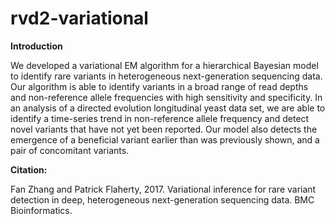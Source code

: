 # rvd2-variational

**Introduction**

We developed a variational EM algorithm for a hierarchical Bayesian model to identify rare variants in heterogeneous next-generation sequencing data. 
Our algorithm is able to identify variants in a broad range of read depths and non-reference allele frequencies with high sensitivity and specificity.
In an analysis of a directed evolution longitudinal yeast data set, we are able to identify a time-series trend in non-reference allele frequency and detect novel variants that have not yet
been reported. 
Our model also detects the emergence of a beneficial variant earlier than was previously shown, and a
pair of concomitant variants.

**Citation:**

Fan Zhang and Patrick Flaherty, 2017. Variational inference for rare variant detection in deep, heterogeneous next-generation sequencing data. BMC Bioinformatics.


